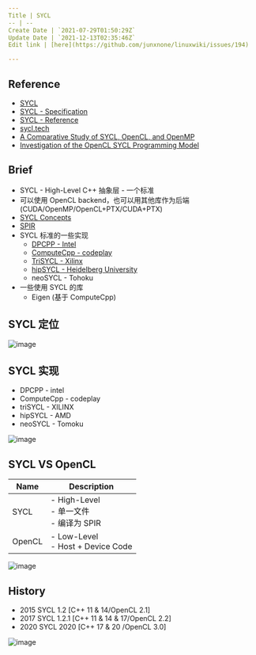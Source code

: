 ```yaml
---
Title | SYCL
-- | --
Create Date | `2021-07-29T01:50:29Z`
Update Date | `2021-12-13T02:35:46Z`
Edit link | [here](https://github.com/junxnone/linuxwiki/issues/194)

---
```

## Reference
- [SYCL](https://www.khronos.org/sycl/)
- [SYCL - Specification](https://www.khronos.org/registry/SYCL/specs/sycl-2020/html/sycl-2020.html#introduction)
- [SYCL - Reference](https://sycl.readthedocs.io/en/latest/)
- [sycl.tech](https://sycl.tech/learn/)
- [A Comparative Study of SYCL, OpenCL, and OpenMP](https://www.researchgate.net/publication/312964923_A_Comparative_Study_of_SYCL_OpenCL_and_OpenMP)
- [Investigation of the OpenCL SYCL Programming Model](https://static.epcc.ed.ac.uk/dissertations/hpc-msc/2013-2014/Investigation%20of%20the%20OpenCL%20SYCL%20Programming%20Model.pdf)


## Brief
- SYCL - High-Level C++ 抽象层 - 一个标准
- 可以使用 OpenCL backend，也可以用其他库作为后端 (CUDA/OpenMP/OpenCL+PTX/CUDA+PTX)
- [SYCL Concepts](/SYCL_Concepts)
- [SPIR](/SPIR)
- SYCL 标准的一些实现
  - [DPCPP - Intel](https://github.com/intel/llvm)
  - [ComputeCpp - codeplay](https://github.com/codeplaysoftware/computecpp-sdk)
  - [TriSYCL - Xilinx](https://github.com/triSYCL/triSYCL)
  - [hipSYCL - Heidelberg University](https://github.com/illuhad/hipSYCL)
  - neoSYCL - Tohoku
- 一些使用 SYCL 的库
  - Eigen (基于 ComputeCpp)


## SYCL 定位

![image](https://user-images.githubusercontent.com/2216970/127418990-8e05f4ee-c310-4648-b4e6-f7a3cc83fae1.png)

## SYCL 实现
- DPCPP - intel
- ComputeCpp - codeplay
- triSYCL - XILINX
- hipSYCL - AMD
- neoSYCL - Tomoku


![image](https://user-images.githubusercontent.com/2216970/127419004-037235d4-8a43-47b6-bf3f-73a1d81fea30.png)


## SYCL VS OpenCL

Name | Description
-- | --
SYCL | - High-Level<br> - 单一文件<br> - 编译为 SPIR
OpenCL | - Low-Level<br> - Host + Device Code


![image](https://user-images.githubusercontent.com/2216970/127421283-39437ea0-bc47-4736-8f23-4fde10aa56ec.png)


## History

- 2015 SYCL 1.2 [C++ 11 & 14/OpenCL 2.1]
- 2017 SYCL 1.2.1 [C++ 11 &  14 & 17/OpenCL 2.2]
- 2020 SYCL 2020 [C++ 17 & 20 /OpenCL 3.0]


![image](https://user-images.githubusercontent.com/2216970/145743651-05a778c8-193f-4672-8ba1-7aefbf5719ef.png)


